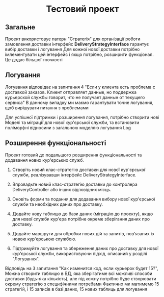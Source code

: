 <h1 style="text-align: center">Тестовий проект</h1>


## Загальне
Проект використовує патерн "Стратегія" для організації роботи замовлення доставки
інтерфейс <b> DeliveryStrategyInterface</b> гарантує вибір доставки і логування
Для кожної нової доставки потрібно імлементувати цей інтерфейс і якщо потрібно, розширити функціонал.
Це додає більшої гночкості


## Логування
Логування відповідає на запитання 4 "Если у клиента есть проблема с доставкой заказов. Клиент отправляет данные, но поддержка курьерской службы говорит, что не получает данные от текущего сервиса"
В данному випадку ми маємо гарантувати точне логування, щоб вирішувати питання з проблемами


Для успішної підтримки і розширення логування,
потрібно створити нові Моделі та міграції для нової кур'єрської служби, та встановити 
поліморфні відносини з загальною моделлю логування Log




## Розширення функціональності
Проект готовий до подальшого розширення функціональності та додавання нових кур'єрських служб. 

1. Створіть новий клас-стратегію доставки для нової кур'єрської служби, реалізувавши інтерфейс DeliveryStrategyInterface.

2. Впровадьте новий клас-стратегію доставки до контролера DeliveryController або інших відповідних місць.

3. Оновіть форми та подання для додавання вибору нової кур'єрської служби та необхідних даних про доставку.

4. Додайте нову таблицю до бази даних (міграцію до проекту), якщо для нової служби кур'єра потрібне окреме зберігання даних про доставку.

5. Додайте маршрути для обробки нових дій та запитів, пов'язаних із новою кур'єрською службою.

6. Підтримуйте логування та збереження даних про доставку для нової кур'єрської служби, використовуючи підхід, описаний у розділі "Логування".


Відповідь на 3 запитання "Как изменится код, если курьерок будет 15?", Можна створити таблицю в БД, яка зберігатиме всі можливі 
способи доставки (будь-яка кількість), але під кожну потрібно буде створювати окрему стратегію з специфічними потребами
Фактично ми матимемо 15 стратегій, і 15 записів в базі даних, 15 нових таблиць для логування
